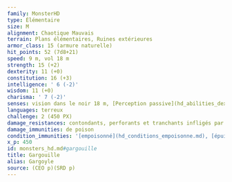 ```yaml
---
family: MonsterHD
type: Élémentaire
size: M
alignment: Chaotique Mauvais
terrain: Plans élémentaires, Ruines extérieures
armor_class: 15 (armure naturelle)
hit_points: 52 (7d8+21)
speed: 9 m, vol 18 m
strength: 15 (+2)
dexterity: 11 (+0)
constitution: 16 (+3)
intelligence: ' 6 (-2)'
wisdom: 11 (+0)
charisma: ' 7 (-2)'
senses: vision dans le noir 18 m, [Perception passive](hd_abilities_dexterity_perception_passive.md) 10
languages: terreux
challenge: 2 (450 PX)
damage_resistances: contondants, perforants et tranchants infligés par des attaques non-magiques qui ne sont pas en adamantium
damage_immunities: de poison
condition_immunities: '[empoisonné](hd_conditions_empoisonne.md), [épuisé](hd_conditions_fatigue_et_epuisement.md) et [pétrifié](hd_conditions_petrifie.md)'
x_p: 450
id: monsters_hd.md#gargouille
title: Gargouille
alias: Gargoyle
source: (CEO p)(SRD p)
---
```


